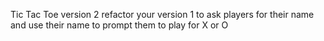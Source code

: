 Tic Tac Toe version 2
refactor your version 1 to ask players for their name and use their name to prompt them to play for X or O 
